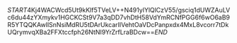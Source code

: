 $START$4Kj4WACWcd5Ut9kKlf5TVeLV++N491ylYlQlCzV55/gsciq1dUWZAuLVc6du44zYXmykv1HGCKCSt9V7a3qDD7vhDtH58VdYmRCNfPGG6f6wO6aB9R5YTQQKAwIlSnNsiMdRU5tDArUkcarIlVehtOaVDcPanpxdx4MxL8vcorr7tDkUQrymvqXBa2FFXtccfph26NtNI9YrZrfLraBDcw==$END$